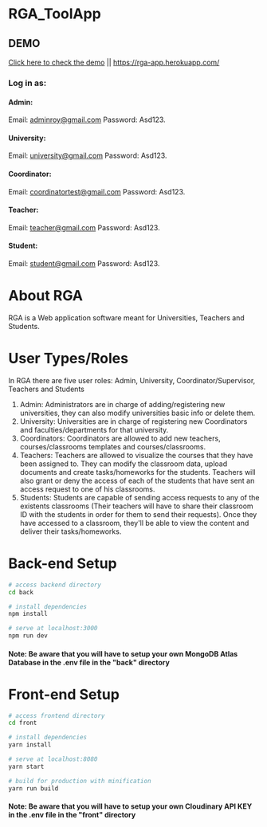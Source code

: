 # RGA_ToolApp
## DEMO 
[Click here to check the demo](https://rga-app.herokuapp.com/)  ||  https://rga-app.herokuapp.com/ 

### Log in as: 

#### Admin:
Email: adminroy@gmail.com
Password: Asd123.

#### University:
Email: university@gmail.com
Password: Asd123.

#### Coordinator:
Email: coordinatortest@gmail.com
Password: Asd123.

#### Teacher:
Email: teacher@gmail.com
Password: Asd123.

#### Student:
Email: student@gmail.com
Password: Asd123.


# About RGA
RGA is a Web application software meant for Universities, Teachers and Students.

# User Types/Roles
In RGA there are five user roles: Admin, University, Coordinator/Supervisor, Teachers and Students

1. Admin: Administrators are in charge of adding/registering new universities, they can also modify universities basic info or delete them. 
2. University: Universities are in charge of registering new Coordinators and faculties/departments for that university.
3. Coordinators: Coordinators are allowed to add new teachers, courses/classrooms templates and courses/classrooms.
4. Teachers: Teachers are allowed to visualize the courses that they have been assigned to. They can modify the classroom data, upload documents and create tasks/homeworks for the students. Teachers will also grant or deny the access of each of the students that have sent an access request to one of his classrooms.
5. Students: Students are capable of sending access requests to any of the existents classrooms (Their teachers will have to share their classroom ID with the students in order for them to send their requests). Once they have accessed to a classroom, they'll be able to view the content and deliver their tasks/homeworks.  


# Back-end Setup

``` bash
# access backend directory
cd back

# install dependencies
npm install

# serve at localhost:3000
npm run dev


``` 
#### Note: Be aware that you will have to setup your own MongoDB Atlas Database in the .env file in the "back" directory


# Front-end Setup

``` bash
# access frontend directory
cd front

# install dependencies
yarn install

# serve at localhost:8080
yarn start

# build for production with minification
yarn run build

``` 
#### Note: Be aware that you will have to setup your own Cloudinary API KEY  in the .env file in the "front" directory

